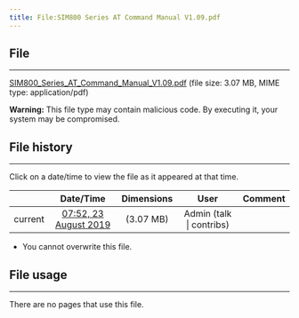 ```yaml
---
title: File:SIM800 Series AT Command Manual V1.09.pdf
---
```


## File
--------

[SIM800_Series_AT_Command_Manual_V1.09.pdf](https://wiki.elecrow.com/images/2/20/SIM800_Series_AT_Command_Manual_V1.09.pdf) (file size: 3.07 MB, MIME type: application/pdf)

**Warning:** This file type may contain malicious code. By executing it, your system may be compromised.

## File history
--------

Click on a date/time to view the file as it appeared at that time.

|         |                          Date/Time                           | Dimensions  |                             User                             | Comment |
| :-----: | :----------------------------------------------------------: | :---------: | :----------------------------------------------------------: | :-----: |
| current | [07:52, 23 August 2019](https://wiki.elecrow.com/images/2/20/SIM800_Series_AT_Command_Manual_V1.09.pdf) | (3.07 MB) | Admin (talk \| contribs) |         |

- You cannot overwrite this file.

## File usage
--------

There are no pages that use this file.